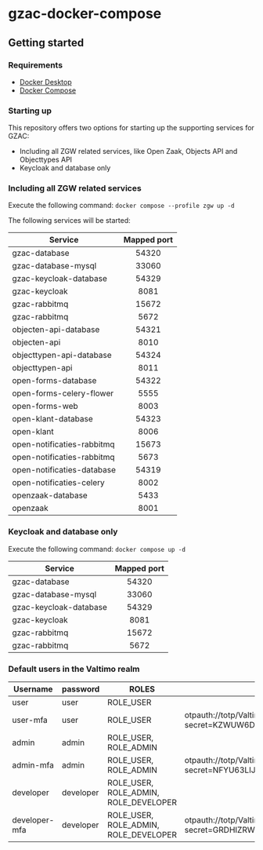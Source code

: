 # gzac-docker-compose
## Getting started
### Requirements
- [Docker Desktop](https://docs.docker.com/desktop/install/)
- [Docker Compose](https://docs.docker.com/compose/install/)

### Starting up
This repository offers two options for starting up the supporting services for GZAC:
- Including all ZGW related services, like Open Zaak, Objects API and Objecttypes API
- Keycloak and database only

### Including all ZGW related services
Execute the following command: `docker compose --profile zgw up -d`

The following services will be started:

| Service                    | Mapped port |
|----------------------------|:-----------:|
| gzac-database              | 54320       |
| gzac-database-mysql        | 33060       |
| gzac-keycloak-database     | 54329       |
| gzac-keycloak              | 8081        |
| gzac-rabbitmq              | 15672       |
| gzac-rabbitmq              | 5672        |
| objecten-api-database      | 54321       |
| objecten-api               | 8010        |
| objecttypen-api-database   | 54324       |
| objecttypen-api            | 8011        |
| open-forms-database        | 54322       |
| open-forms-celery-flower   | 5555        |
| open-forms-web             | 8003        |
| open-klant-database        | 54323       |
| open-klant                 | 8006        |
| open-notificaties-rabbitmq | 15673       |
| open-notificaties-rabbitmq | 5673        |
| open-notificaties-database | 54319       |
| open-notificaties-celery   | 8002        |
| openzaak-database          | 5433        |
| openzaak                   | 8001        |

### Keycloak and database only
Execute the following command: `docker compose up -d`

| Service                    | Mapped port |
|----------------------------|:-----------:|
| gzac-database              | 54320       |
| gzac-database-mysql        | 33060       |
| gzac-keycloak-database     | 54329       |
| gzac-keycloak              | 8081        |
| gzac-rabbitmq              | 15672       |
| gzac-rabbitmq              | 5672        |

### Default users in the Valtimo realm
| Username      | password  | ROLES                                 | OTP-URL                                                                                                                       |
|---------------|-----------|---------------------------------------|-------------------------------------------------------------------------------------------------------------------------------|
| user          | user      | ROLE_USER                             |                                                                                                                               |
| user-mfa      | user      | ROLE_USER                             | otpauth://totp/Valtimo:user-mfa?secret=KZWUW6DSNY4GC4CGMYYWU2DMJU2XE6CC&digits=6&algorithm=SHA1&issuer=Valtimo&period=30      |
| admin         | admin     | ROLE_USER, ROLE_ADMIN                 |                                                                                                                               |
| admin-mfa     | admin     | ROLE_USER, ROLE_ADMIN                 | otpauth://totp/Valtimo:admin-mfa?secret=NFYU63LIJU4G6ODQMVBUIQ2MKM2TS2DG&digits=6&algorithm=SHA1&issuer=Valtimo&period=30     |
| developer     | developer | ROLE_USER, ROLE_ADMIN, ROLE_DEVELOPER |                                                                                                                               |
| developer-mfa | developer | ROLE_USER, ROLE_ADMIN, ROLE_DEVELOPER | otpauth://totp/Valtimo:developer-mfa?secret=GRDHIZRWIUYESQKBJBFEC6T2JRDXU3DR&digits=6&algorithm=SHA1&issuer=Valtimo&period=30 |






